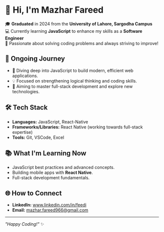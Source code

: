 # 👋 Hi, I'm Mazhar Fareed

🎓 **Graduated** in 2024 from the **University of Lahore, Sargodha Campus**  
💻 Currently learning **JavaScript** to enhance my skills as a **Software Engineer**  
🚀 Passionate about solving coding problems and always striving to improve!

## 🚧 Ongoing Journey
- 🌱 Diving deep into JavaScript to build modern, efficient web applications.
- 💡 Focused on strengthening logical thinking and coding skills.
- 🎯 Aiming to master full-stack development and explore new technologies.

## 🛠️ Tech Stack
- **Languages:** JavaScript,  React-Native
- **Frameworks/Libraries:** React Native (working towards full-stack expertise)
- **Tools:** Git, VSCode, Excel

## 📚 What I'm Learning Now
- JavaScript best practices and advanced concepts.
- Building mobile apps with **React Native**.
- Full-stack development fundamentals.

## 🌐 How to Connect
- **LinkedIn:** www.linkedin.com/in/feedi
- **Email:** mazhar.fareed966@gmail.com

---

_"Happy Coding!"_ ✨
